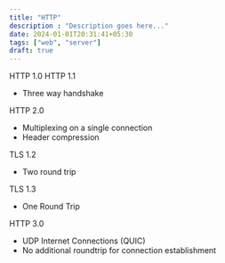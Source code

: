```yaml
---
title: "HTTP"
description : "Description goes here..."
date: 2024-01-01T20:31:41+05:30
tags: ["web", "server"]
draft: true
---
```


HTTP 1.0
HTTP 1.1

- Three way handshake


HTTP 2.0
- Multiplexing on a single connection
- Header compression

TLS 1.2
- Two round trip

TLS 1.3
- One Round Trip


HTTP 3.0
- UDP Internet Connections (QUIC)
- No additional roundtrip for connection establishment